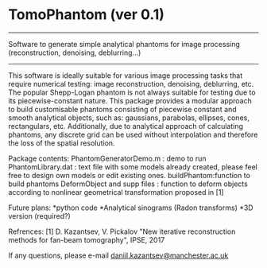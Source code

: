 # TomoPhantom (ver 0.1)
****************
Software to generate simple analytical phantoms for image processing (reconstruction, denoising, deblurring...)
****************
This software is ideally suitable for various image processing tasks that require numerical testing: image reconstruction, denoising, deblurring, etc. The popular Shepp-Logan phantom is not always suitable for testing due to its piecewise-constant nature. This package provides a modular approach to build customisable phantoms consisting of piecewise constant and smooth analytical objects, such as: gaussians,  parabolas, ellipses, cones, rectangulars, etc. Additionally, due to analytical approach of calculating phantoms, any discrete grid can be used without interpolation and therefore the loss of the spatial resolution.

Package contents:
PhantomGeneratorDemo.m : demo to run
PhantomLibrary.dat : text file with some models already created, please
feel free to design own models or edit existing ones.
buildPhantom:function to build phantoms
DeformObject and supp files : function to deform objects according to
nonlinear geometrical transformation proposed in [1]

Future plans: 
*python code
*Analytical sinograms (Radon transforms)
*3D version (required?)

Refrences:
[1] D. Kazantsev, V. Pickalov "New iterative reconstruction methods for 
fan-beam tomography", IPSE, 2017

If any questions, please e-mail daniil.kazantsev@manchester.ac.uk 
